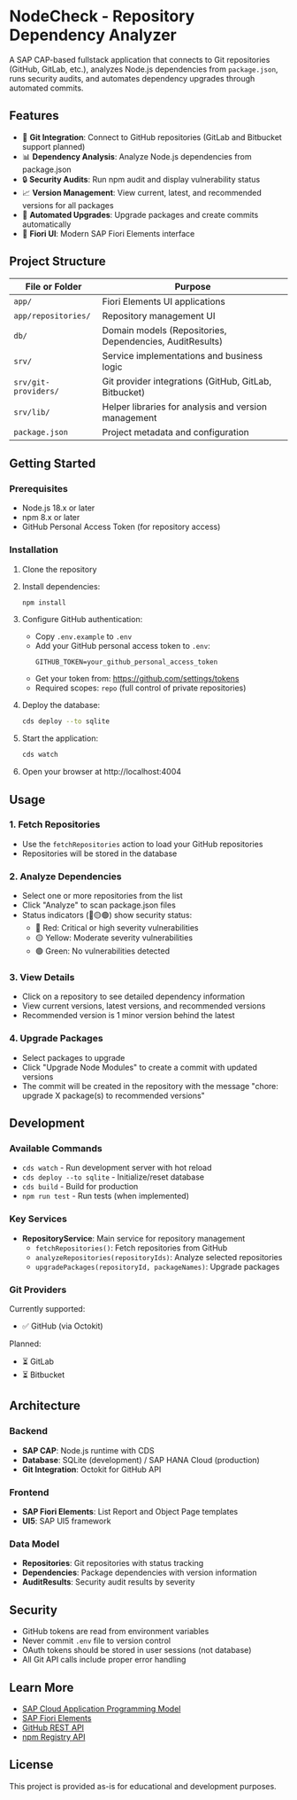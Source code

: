 # NodeCheck - Repository Dependency Analyzer

A SAP CAP-based fullstack application that connects to Git repositories (GitHub, GitLab, etc.), analyzes Node.js dependencies from `package.json`, runs security audits, and automates dependency upgrades through automated commits.

## Features

- 🔗 **Git Integration**: Connect to GitHub repositories (GitLab and Bitbucket support planned)
- 📊 **Dependency Analysis**: Analyze Node.js dependencies from package.json
- 🔒 **Security Audits**: Run npm audit and display vulnerability status
- 📈 **Version Management**: View current, latest, and recommended versions for all packages
- 🚀 **Automated Upgrades**: Upgrade packages and create commits automatically
- 🎨 **Fiori UI**: Modern SAP Fiori Elements interface

## Project Structure

File or Folder | Purpose
---------|----------
`app/` | Fiori Elements UI applications
`app/repositories/` | Repository management UI
`db/` | Domain models (Repositories, Dependencies, AuditResults)
`srv/` | Service implementations and business logic
`srv/git-providers/` | Git provider integrations (GitHub, GitLab, Bitbucket)
`srv/lib/` | Helper libraries for analysis and version management
`package.json` | Project metadata and configuration

## Getting Started

### Prerequisites

- Node.js 18.x or later
- npm 8.x or later
- GitHub Personal Access Token (for repository access)

### Installation

1. Clone the repository
2. Install dependencies:
   ```bash
   npm install
   ```

3. Configure GitHub authentication:
   - Copy `.env.example` to `.env`
   - Add your GitHub personal access token to `.env`:
     ```
     GITHUB_TOKEN=your_github_personal_access_token
     ```
   - Get your token from: https://github.com/settings/tokens
   - Required scopes: `repo` (full control of private repositories)

4. Deploy the database:
   ```bash
   cds deploy --to sqlite
   ```

5. Start the application:
   ```bash
   cds watch
   ```

6. Open your browser at http://localhost:4004

## Usage

### 1. Fetch Repositories
- Use the `fetchRepositories` action to load your GitHub repositories
- Repositories will be stored in the database

### 2. Analyze Dependencies
- Select one or more repositories from the list
- Click "Analyze" to scan package.json files
- Status indicators (🔴🟡🟢) show security status:
  - 🔴 Red: Critical or high severity vulnerabilities
  - 🟡 Yellow: Moderate severity vulnerabilities
  - 🟢 Green: No vulnerabilities detected

### 3. View Details
- Click on a repository to see detailed dependency information
- View current versions, latest versions, and recommended versions
- Recommended version is 1 minor version behind the latest

### 4. Upgrade Packages
- Select packages to upgrade
- Click "Upgrade Node Modules" to create a commit with updated versions
- The commit will be created in the repository with the message "chore: upgrade X package(s) to recommended versions"

## Development

### Available Commands

- `cds watch` - Run development server with hot reload
- `cds deploy --to sqlite` - Initialize/reset database
- `cds build` - Build for production
- `npm run test` - Run tests (when implemented)

### Key Services

- **RepositoryService**: Main service for repository management
  - `fetchRepositories()`: Fetch repositories from GitHub
  - `analyzeRepositories(repositoryIds)`: Analyze selected repositories
  - `upgradePackages(repositoryId, packageNames)`: Upgrade packages

### Git Providers

Currently supported:
- ✅ GitHub (via Octokit)

Planned:
- ⏳ GitLab
- ⏳ Bitbucket

## Architecture

### Backend
- **SAP CAP**: Node.js runtime with CDS
- **Database**: SQLite (development) / SAP HANA Cloud (production)
- **Git Integration**: Octokit for GitHub API

### Frontend
- **SAP Fiori Elements**: List Report and Object Page templates
- **UI5**: SAP UI5 framework

### Data Model
- **Repositories**: Git repositories with status tracking
- **Dependencies**: Package dependencies with version information
- **AuditResults**: Security audit results by severity

## Security

- GitHub tokens are read from environment variables
- Never commit `.env` file to version control
- OAuth tokens should be stored in user sessions (not database)
- All Git API calls include proper error handling

## Learn More

- [SAP Cloud Application Programming Model](https://cap.cloud.sap/docs/)
- [SAP Fiori Elements](https://ui5.sap.com/test-resources/sap/fe/demo/)
- [GitHub REST API](https://docs.github.com/en/rest)
- [npm Registry API](https://github.com/npm/registry/blob/master/docs/REGISTRY-API.md)

## License

This project is provided as-is for educational and development purposes.
